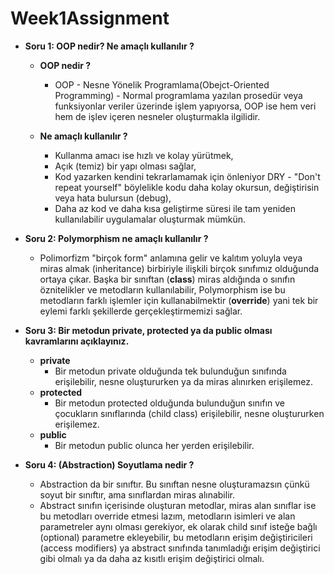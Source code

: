 # Week1Assignment

- **Soru 1: OOP nedir? Ne amaçlı kullanılır ?**

  - **OOP nedir ?**

    - OOP - Nesne Yönelik Programlama(Obejct-Oriented Programming) - Normal programlama yazılan prosedür veya funksiyonlar veriler üzerinde işlem yapıyorsa, OOP ise hem veri hem de işlev içeren nesneler oluşturmakla ilgilidir.

  - **Ne amaçlı kullanılır ?**
    - Kullanma amacı ise hızlı ve kolay yürütmek,
    - Açık (temiz) bir yapı olması sağlar,
    - Kod yazarken kendini tekrarlamamak için önleniyor DRY - "Don't repeat yourself" böylelikle kodu daha kolay okursun, değiştirisin veya hata bulursun (debug),
    - Daha az kod ve daha kısa geliştirme süresi ile tam yeniden kullanılabilir uygulamalar oluşturmak mümkün.

- **Soru 2: Polymorphism ne amaçlı kullanılır ?**

  - Polimorfizm "birçok form" anlamına gelir ve kalıtım yoluyla veya miras almak (inheritance) birbiriyle ilişkili birçok sınıfımız olduğunda ortaya çıkar. Başka bir sınıftan (**class**) miras aldığında o sınıfın öznitelikler ve metodların kullanılabilir, Polymorphism ise bu metodların farklı işlemler için kullanabilmektir (**override**) yani tek bir eylemi farklı şekillerde gerçekleştirmemizi sağlar.

- **Soru 3: Bir metodun private, protected ya da public olması kavramlarını açıklayınız.**

  - **private**
    - Bir metodun private olduğunda tek bulunduğun sınıfında erişilebilir, nesne oluştururken ya da miras alınırken erişilemez.
  - **protected**
    - Bir metodun protected olduğunda bulunduğun sınıfın ve çocukların sınıflarında (child class) erişilebilir, nesne oluştururken erişilemez.
  - **public**
    - Bir metodun public olunca her yerden erişilebilir.

- **Soru 4: (Abstraction) Soyutlama nedir ?**

  - Abstraction da bir sınıftır. Bu sınıftan nesne oluşturamazsın çünkü soyut bir sınıftır, ama sınıflardan miras alınabilir.
  - Abstract sınıfın içerisinde oluşturan metodlar, miras alan sınıflar ise bu metodları override etmesi lazım, metodların isimleri ve alan parametreler aynı olması gerekiyor, ek olarak child sınıf isteğe bağlı (optional) parametre ekleyebilir, bu metodların erişim değiştiricileri (access modifiers) ya abstract sınıfında tanımladığı erişim değiştirici gibi olmalı ya da daha az kısıtlı erişim değiştirici olmalı.
